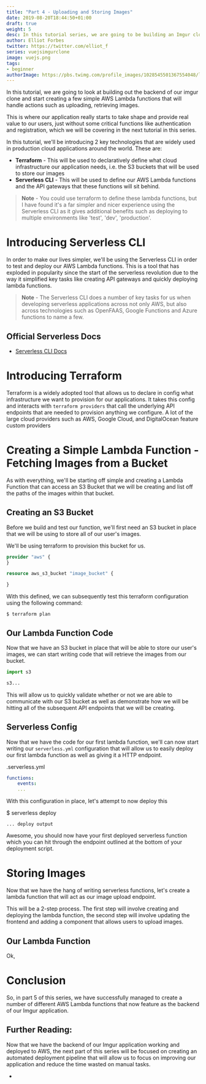 ```yaml
---
title: "Part 4 - Uploading and Storing Images"
date: 2019-08-20T18:44:50+01:00
draft: true
weight: 5
desc: In this tutorial series, we are going to be building an Imgur clone using Lambda functions written using Node.JS and a frontend built using Vue.JS
author: Elliot Forbes
twitter: https://twitter.com/elliot_f
series: vuejsimgurclone
image: vuejs.png
tags:
- beginner
authorImage: https://pbs.twimg.com/profile_images/1028545501367554048/lzr43cQv_400x400.jpg
---
```


In this tutorial, we are going to look at building out the backend of our imgur clone and start creating a few simple AWS Lambda functions that will handle actions such as uploading, retrieving images. 

This is where our application really starts to take shape and provide real value to our users, just without some critical functions like authentication and registration, which we will be covering in the next tutorial in this series.

In this tutorial, we'll be introducing 2 key technologies that are widely used in production cloud applications around the world. These are:

* **Terraform** - This will be used to declaratively define what cloud infrastructure our application needs, i.e. the S3 buckets that will be used to store our images
* **Serverless CLI** - This will be used to define our AWS Lambda functions and the API gateways that these functions will sit behind.

> **Note** - You could use terraform to define these lambda functions, but I have found it's a far simpler and nicer experience using the Serverless CLI as it gives additional benefits such as deploying to multiple environments like 'test', 'dev', 'production'.   

# Introducing Serverless CLI

In order to make our lives simpler, we'll be using the Serverless CLI in order to test and deploy our AWS Lambda functions. This is a tool that has exploded in popularity since the start of the serverless revolution due to the way it simplified key tasks like creating API gateways and quickly deploying lambda functions. 

> **Note** - The Serverless CLI does a number of key tasks for us when developing serverless applications across not only AWS, but also across technologies such as OpenFAAS, Google Functions and Azure functions to name a few. 

## Official Serverless Docs

* [Serverless CLI Docs](https://serverless.com/framework/docs/providers/aws/cli-reference/)

# Introducing Terraform

Terraform is a widely adopted tool that allows us to declare in config what infrastructure we want to provision for our applications. It takes this config and interacts with `terraform providers` that call the underlying API endpoints that are needed to provision anything we configure. A lot of the large cloud providers such as AWS, Google Cloud, and DigitalOcean feature custom providers

# Creating a Simple Lambda Function - Fetching Images from a Bucket

As with everything, we'll be starting off simple and creating a Lambda Function that can access an S3 Bucket that we will be creating and list off the paths of the images within that bucket. 

## Creating an S3 Bucket

Before we build and test our function, we'll first need an S3 bucket in place that we will be using to store all of our user's images. 

We'll be using terraform to provision this bucket for us.

```terraform
provider "aws" {
}

resource aws_s3_bucket "image_bucket" {

}
```

With this defined, we can subsequently test this terraform configuration using the following command:

```output
$ terraform plan
```

## Our Lambda Function Code

Now that we have an S3 bucket in place that will be able to store our user's images, we can start writing code that will retrieve the images from our bucket. 

```py
import s3

s3...
```

This will allow us to quickly validate whether or not we are able to communicate with our S3 bucket as well as demonstrate how we will be hitting all of the subsequent API endpoints that we will be creating.

## Serverless Config

Now that we have the code for our first lambda function, we'll can now start writing our `serverless.yml` configuration that will allow us to easily deploy our first lambda function as well as giving it a HTTP endpoint.

<div class="filename"> .serverless.yml </div>

```yml
functions:
    events:
    ...
```

With this configuration in place, let's attempt to now deploy this 

<div class="filename"> $ serverless deploy </div>

```output
... deploy output
```

Awesome, you should now have your first deployed serverless function which you can hit through the endpoint outlined at the bottom of your deployment script.

# Storing Images

Now that we have the hang of writing serverless functions, let's create a lambda function that will act as our image upload endpoint. 

This will be a 2-step process. The first step will involve creating and deploying the lambda function, the second step will involve updating the frontend and adding a component that allows users to upload images. 

## Our Lambda Function

Ok, 

# Conclusion

So, in part 5 of this series, we have successfully managed to create a number of different AWS Lambda functions that now feature as the backend of our Imgur application.

## Further Reading:

Now that we have the backend of our Imgur application working and deployed to AWS, the next part of this series will be focused on creating an automated deployment pipeline that will allow us to focus on improving our application and reduce the time wasted on manual tasks.

* []()